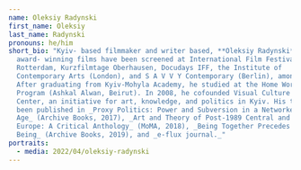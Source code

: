 ```yaml
---
name: Oleksiy Radynski
first_name: Oleksiy
last_name: Radynski
pronouns: he/him
short_bio: "Kyiv- based filmmaker and writer based, **Oleksiy Radynski**’s
  award- winning films have been screened at International Film Festival
  Rotterdam, Kurzfilmtage Oberhausen, Docudays IFF, the Institute of
  Contemporary Arts (London), and S A V V Y Contemporary (Berlin), among others.
  After graduating from Kyiv-Mohyla Academy, he studied at the Home Workspace
  Program (Ashkal Alwan, Beirut). In 2008, he cofounded Visual Culture Research
  Center, an initiative for art, knowledge, and politics in Kyiv. His texts have
  been published in _Proxy Politics: Power and Subversion in a Networked
  Age_ (Archive Books, 2017), _Art and Theory of Post-1989 Central and East
  Europe: A Critical Anthology_ (MoMA, 2018), _Being Together Precedes
  Being_ (Archive Books, 2019), and _e-flux journal._"
portraits:
  - media: 2022/04/oleksiy-radynski
---
```

